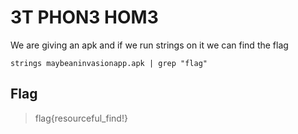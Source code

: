 # 3T PHON3 HOM3

We are giving an apk and if we run strings on it we can find the flag

```
strings maybeaninvasionapp.apk | grep "flag"
```

## Flag

> flag{resourceful_find!}